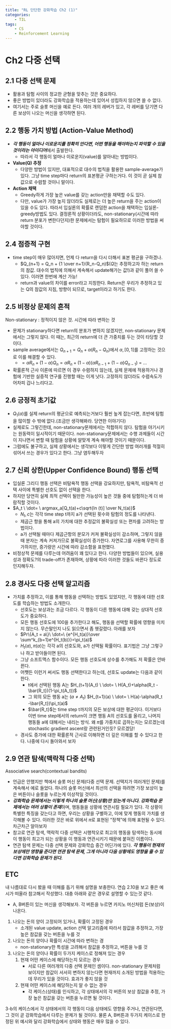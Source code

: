 ```yaml
---
title: "RL 단단한 강화학습 Ch2 (1)"
categories:
    - TIL
tags:
    - CS
    - Reinforcement Learning
---
```

# Ch2 다중 선택

## 2.1 다중 선택 문제

- 활용과 탐험 사이의 정교한 균형을 맞추는 것은 중요하다.
- 좋은 방법이 있더라도 강화학습을 적용하는데 있어서 성립하지 않으면 쓸 수 없다.
- 여기서는 주로 슬롯 머신을 예로 든다. 여러 개의 레버가 있고, 각 레버를 당기면 다른 보상이 나오는 머신을 생각하면 된다.

## 2.2 행동 가치 방법 (Action-Value Method)

- ***각 행동이 얼마나 이로운지를 정확히 안다면, 어떤 행동을 해야하는지 파악할 수 있을 것이라는 아이디어***에서 출발한다.
    - 따라서 각 행동이 얼마나 이로운지(value)를 알아내는 방법이다.
- **Value(Q) 추정**
    - 다양한 방법이 있지만, 대표적으로 대수의 법칙을 활용한 sample-average가 있다. 그냥 time step마다 return의 표본평균 구하는거다. 이 것이 곧 실제 참 값으로 수렴할 것이니 말이다.
- **Action 채택**
    - Greedy하게 가장 높은 value를 갖는 action만을 채택할 수도 있다.
    - 다만, value가 가장 높지 않더라도 실제로는 더 높은 return을 주는 action이 있을 수도 있다. 따라서 입실론의 확률로 랜덤한 action을 채택하는 입실론-greedy방법도 있다. 결정론적 상황이더라도, non-stationary(시간에 따라 return 분포가 변한다던지)한 문제에서는 탐험이 필요하므로 이러한 방법을 써야할 것이다.

## 2.4 점증적 구현

- time step이 매우 많아지면, 언제 다 return을 다시 더해서 표본 평균을 구하겠나.
    - $Q_{n+1} = Q_n + {1 \over n+1}(R_n-Q_n)$($Q$는 추정하고자 하는 return의 참값. 대수의 법칙에 의해서 계속해서 update해가는 값!)과 같이 풀어 쓸 수 있다. 이러면 한번에 계산 가능!
    - return과 value의 차이를 error라고 지칭한다.  Return은 우리가 추정하고 있는 Q의 참값의 지침, 방향이 되므로, target이라고 하기도 한다.

## 2.5 비정상 문제의 흔적

Non-stationary : 정적이지 않은 것. 시간에 따라 변하는 것

- 문제가 stationary하다면 return의 분포가 변하지 않겠지만, non-stationary 문제에서는 그렇지 않다. 이 때는, 최근의 return에 더 큰 가중치를 두는 것이 타당할 것이다.
- sample average에서는 $Q_{n+1} = Q_n + \alpha(R_n-Q_n)$에서 $\alpha, [0, 1]$를 고정하는 것으로 이를 해결할 수 있다.
    - $= \alpha R_n + (1-\alpha)Q_n = \alpha R_n + (1-\alpha)(\alpha R_{n-1}+(1-\alpha)Q_{n-1})$ = ...
- 확률론적 근사 이론에 따르면 이 경우 수렴하지 않는데, 실제 문제에 적용하거나 경험에 기반한 실증적 연구를 진행할 때는 이게 낫다. 고정하지 않더라도 수렴속도가 어차피 겁나 느리다고.

## 2.6 긍정적 초기값

- $Q_1(a)$를 실제 return의 평균으로 예측되는거보다 훨씬 높게 잡는다면, 초반에 탐험을 많이할 수 밖에 없다.(조금만 생각해봐라. 당연한 이야기다)
- 실제로도 그렇긴한데, non-stationary문제에서는 적합하지 않다. 탐험을 야기시키는 원동력이 일시적이기 때문이다. non-stationary문제에서는 수행 과제들이 시간이 지나면서 변할 때 탐험을 상황에 알맞게 계속 해야할 것이기 때문이다.
- 그럼에도 불구하고, 실제 상황에서는 생각보다 이렇게 간단한 방법 여러개를 적절히 섞어서 쓰는 경우가 있다고 한다. 그냥 염두해두자

## 2.7 신뢰 상한(Upper Confidence Bound) 행동 선택

- 입실론 그리디 행동 선택은 비탐욕적 행동 선택을 강요하지만, 탐욕적, 비탐욕적 선택 사이에 특별한 선호도 없이 선택을 한다.
- 하지만 당연히 실제 최적 선택이 될만한 가능성이 높은 것들 중에 탐험하는게 더 바람직할 것이다.
- $A_t \ \dot= \ argmax_a[Q_t(a)+c\sqrt{ln (t)] \over N_t(a)}$
    - $N_t, c$는 각각 time step t까지 a가 선택된 횟수와 탐험의 정도를 나타낸다.
    - 제곱근 항을 통해 a의 가치에 대한 추정값의 불확실성 또는 편차를 고려하는 방법이다.
    - a가 선택될 때마다 제곱근항의 분모가 커져 불확실성이 감소하며, 그렇지 않을 때 분자는 계속 커져가므로 불확실성이 증가한다. 자연로그를 사용해 무한히 증가하지만, 증가량은 시간에 따라 감소함을 표현했다.
- 비정상적 문제를 다루는데 어려움이 꽤 있다고 한다. 다양한 방법들이 있으며, 실용성과 정확도?의 trade-off가 존재하며, 상황에 따라 이러한 것들도 바뀐다 정도로 인지해두자.

## 2.8 경사도 다중 선택 알고리즘

- 가치를 추정하고, 이를 통해 행동을 선택하는 방법도 있었지만, 각 행동에 대한 선호도를 학습하는 방법도 소개한다.
    - 선호도는 보상과는 조금 다르다. 각 행동이 다른 행동에 대해 갖는 상대적 선호도가 중요하다.
    - 모든 행동 선호도에 100을 추가한다고 해도, 행동을 선택할 확률에 영향을 미치지 않는다. 무슨말인지 나도 읽으면서 좀 헷갈렸다. 아래를 보자
    - $Pr\{A_t = a\}\ \dot=\ {e^{H_t(a)}\over \sum^k_{b=1}e^{H_t(b)}}=\pi_t(a)$
    - $H_t(a), \pi(a)$는 각각 a의 선호도와, a가 선택될 확률이다. 표기법은 그냥 그렇구나 하고 받아들이면 된다.
    - 그냥 소프트맥스 함수이다. 모든 행동 선호도에 상수를 추가해도 저 확률은 안바뀐다.
    - 어쨋든 이런거 써서도 행동 선택한다고 하는데, 선호도 update는 다음과 같이 한다.
        - t에서 선택된 행동 A는
        $H_{t+1}(A_t) \ \dot= \ H(A_t)+\alpha(R_t -\bar{R_t})(1-\pi_t(A_t))$
        - 그 외의 모든 행동 a는 ($a \neq A_t)$
        $H_{t+1}(a) \ \dot= \ H(a)-\alpha(R_t -\bar{R_t})\pi_t(a)$
        - $\bar{R_t}$는 time step t까지의 모든 보상에 대한 평균이다. 이거보다 이번 time step에서의 return이 크면 행동 A의 선호도를 올리고, 나머지 행동들 a에 대해서는 내리는 방식. 왜 $\pi$를 가중치로 곱하는지는 모르겠는데 stochastic gradient ascent랑 관련된거인듯? 모르겠당!
    - 경사도 증가에 대한 확률론적 근사로 이해하면 더 깊은 이해를 할 수 있다고 한다. 나중에 다시 돌아와서 보자
    

## 2.9 연관 탐색(맥락적 다중 선택)

Associative search(contextual bandits)

- 언급은 안했지만 책에서 슬롯 머신 문제(다중 선택 문제. 선택지가 여러개인 문제)를 계속해서 예로 들었다. 하나의 슬롯 머신에서 최선의 선택을 하려면 가장 보상이 높은 버튼이나 슬롯을 누르는게 이상적일 것이다.
- ***강화학습 문제에서는 이렇게 하나의 슬롯 머신(상황)만 있는게 아니다. 강화학습 문제에서는 여러 상황이 존재***하며, 행동들을 상황에 연관시킬 필요가 있다. 각 상황이 특별한 특징을 갖는다고 하면, 우리는 상황을 구별하고, 이에 맞게 행동의 가치를 생각해볼 수 있다. 이러한 것은 바로 위에서 $\pi$로 표현된 “정책”에 의해 표현될 수 있다. 차근차근 알아보자
- 참고로 연관 탐색, 맥락적 다중 선택은 시행착오로 최고의 행동을 탐색하는 동시에 이 행동이 최고가 되는 상황을 이 행동과 연관시키기 때문에 붙혀진 이름이다.
- 연관 탐색 문제는 다중 선택 문제와 강화학습 중간 어딘가에 있다. ***각 행동이 현재의 보상에만 영향을 준다면 연관 탐색 문제, 그게 아니라 다음 상황에도 영향을 줄 수 있다면 강화학습 문제가 된다.***

## ETC

내 나름대로 다시 봤을 때 이해를 돕기 위해 설명을 보충한다. 연습 2.10을 보고 좋은 예시가 떠올라 참고해서 작성했다. 대충 아래와 같은 경우로 설명할 수 있는것 같다.

- A, B버튼이 있는 머신을 생각해보자. 각 버튼을 누르면 카지노 머신처럼 돈(보상)이 나온다.
1. 나오는 돈의 양이 고정되어 있거나, 확률이 고정된 경우
    - 소개된 value update, action 선택 알고리즘에 따라서 참값을 추정하고, 가장 높은 참값을 갖는 버튼을 누를 것
2. 나오는 돈의 양이나 확률이 시간에 따라 변하는 경
    - non-stationary한 특성을 고려해서 참값을 추정하고, 버튼을 누를 것
3. 나오는 돈의 양이나 확률이 두가지 케이스로 정해져 있는 경우
    1. 현재 어떤 케이스에 해당하는지 모르는 경우
        - 서로 다른 여러개의 다중 선택 문제인 셈이다. non-stationary 문제처럼 보이지만 참값이 서서히 변하지 않는다면 현재까지 소개된 방법을 적용하는데 무리가 있을 것이다. 효과가 좋지 않을 것
    2. 현재 어떤 케이스에 해당하는지 알 수 없는 경우
        - 각 케이스(상태)를 인식하고, 각 상태에서의 각 버튼의 보상 참값을 추정, 가장 높은 참값을 갖는 버튼을 누르면 될 것이다.

3-b의 케이스에서 각 상태에서의 각 행동이 다음 상태에도 영향을 주거나, 연관된다면, 그 것이 곧 강화학습에서 다루는 문제가 될 것이다. 물론 A, B버튼과 두가지 케이스로 한정된 위 예시와 달리 강화학습에서 상태와 행동은 매우 많을 수 있다.